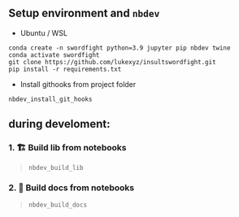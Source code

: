 
## Setup environment and `nbdev`

* Ubuntu / WSL
```
conda create -n swordfight python=3.9 jupyter pip nbdev twine
conda activate swordfight  
git clone https://github.com/lukexyz/insultswordfight.git  
pip install -r requirements.txt  
```
  
  
* Install githooks from project folder  
```
nbdev_install_git_hooks
```

## during develoment:  
### 1. 🏗️ **Build lib** from notebooks  
> `nbdev_build_lib` 


### 2. 📝 **Build docs** from notebooks  
> `nbdev_build_docs` 